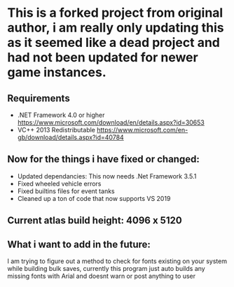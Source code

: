 
# This is a forked project from original author, i am really only updating this as it seemed like a dead project and had not been updated for newer game instances. 
## Requirements
- .NET Framework 4.0 or higher  https://www.microsoft.com/download/en/details.aspx?id=30653
- VC++ 2013 Redistributable  https://www.microsoft.com/en-gb/download/details.aspx?id=40784

## Now for the things i have fixed or changed:

- Updated dependancies:
  This now needs .Net Framework 3.5.1
- Fixed wheeled vehicle errors
- Fixed builtins files for event tanks
- Cleaned up a ton of code that now supports VS 2019

## Current atlas build height: 4096 x 5120

## What i want to add in the future:
I am trying to figure out a method to check for fonts existing on your system while building bulk saves, currently this program just auto builds any missing fonts with Arial and doesnt warn or post anything to user

